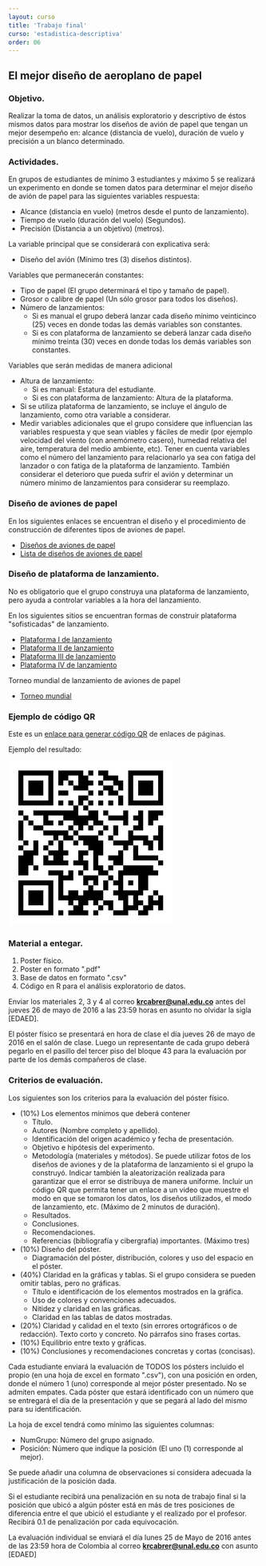 ```yaml
---
layout: curso
title: 'Trabajo final'
curso: 'estadistica-descriptiva'
order: 06
---
```


## El mejor diseño de aeroplano de papel

### Objetivo.

Realizar la toma de datos, un análisis exploratorio y descriptivo de
éstos mismos datos para mostrar los diseños de avión de papel que tengan 
un mejor desempeño en: alcance (distancia de vuelo), duración de vuelo y
precisión a un blanco determinado.


### Actividades.

En grupos de estudiantes de mínimo 3 estudiantes y máximo 5 se realizará
un experimento en donde se tomen datos para determinar el mejor diseño 
de avión de papel para las siguientes variables respuesta:

- Alcance (distancia en vuelo) (metros desde el punto de lanzamiento).
- Tiempo de vuelo (duración del vuelo) (Segundos).
- Precisión (Distancia a un objetivo) (metros).

La variable principal que se considerará con explicativa será:

- Diseño del avión (Mínimo tres (3) diseños distintos).

Variables que permanecerán constantes:

- Tipo de papel (El grupo determinará el tipo y tamaño de papel).
- Grosor o calibre de papel (Un sólo grosor para todos los diseños).
- Número de lanzamientos:
  * Si es manual el grupo deberá lanzar cada diseño mínimo veinticinco (25) veces en
    donde todas las demás variables son constantes.
  * Si es con plataforma de lanzamiento se deberá lanzar cada diseño mínimo treinta (30) veces en
    donde todas los demás variables son constantes.
   
Variables que serán medidas de manera adicional 

- Altura de lanzamiento:
  * Si es manual: Estatura del estudiante.
  * Si es con plataforma de lanzamiento: Altura de la plataforma.
- Si se utiliza plataforma de lanzamiento, se incluye el ángulo de lanzamiento,
   como otra variable a considerar.
- Medir variables adicionales que el grupo considere que influencian
  las variables respuesta y que sean viables y fáciles de medir
  (por ejemplo velocidad del viento (con anemómetro casero), humedad relativa
  del aire, temperatura del medio ambiente, etc).
  Tener en cuenta variables como el número del lanzamiento para relacionarlo
  ya sea con fatiga del lanzador o con fatiga de la plataforma de lanzamiento.
  También considerar el deterioro que pueda sufrir el avión y determinar
  un número mínimo de lanzamientos para considerar su reemplazo.
  
### Diseño de aviones de papel
    
En los siguientes enlaces se encuentran el diseño y el procedimiento de
construcción de diferentes tipos de aviones de papel.

- [Diseños de aviones de papel](http://www.paperaeroplanes.com/index)
- [Lista de diseños de aviones de papel](http://www.origami-resource-center.com/paper-airplane-instructions.html)

### Diseño de plataforma de lanzamiento.

No es obligatorio que el grupo construya una plataforma de lanzamiento,
pero ayuda a controlar variables a la hora del lanzamiento.

En los siguientes sitios se encuentran formas de construir plataforma 
"sofisticadas" de lanzamiento.

- [Plataforma I  de lanzamiento](https://www.youtube.com/watch?v=wC60S7d_Nr4)
- [Plataforma II de lanzamiento](https://www.youtube.com/watch?v=prlVDbIyBGM)
- [Plataforma III de lanzamiento](https://www.youtube.com/watch?v=Rqo-ImOlMSo)
- [Plataforma IV de lanzamiento](https://www.youtube.com/watch?v=4uYjB-7bC5M)

Torneo mundial de lanzamiento de aviones de papel

- [Torneo mundial](https://www.youtube.com/watch?v=1TegjCPQKGw)

### Ejemplo de código QR

Este es un [enlace para generar código QR](http://www.qrcode.es/es/generador-qr-code/) de enlaces de páginas.

Ejemplo del resultado:

![Código QR](./graficas/codigoQRTrabajoFinal.png)



### Material a entegar.

1. Poster físico.
2. Poster en formato ".pdf"
3. Base de datos en formato ".csv"
4. Código en R para el análisis exploratorio de datos.

Enviar los materiales 2, 3 y 4 al correo **krcabrer@unal.edu.co** antes
del jueves 26 de mayo de 2016 a las 23:59 horas en asunto no olvidar la sigla
[EDAED]. 

El póster físico se presentará en hora de clase el día jueves 26 de mayo
de 2016 en el salón de clase. Luego un representante de cada grupo deberá
pegarlo en el pasillo del tercer piso del bloque 43 para la evaluación por
parte de los demás compañeros de clase.

### Criterios de evaluación.

  Los siguientes son los criterios para la evaluación del póster físico.
  
  * (10%) Los elementos mínimos que deberá contener  
    - Título.
    - Autores (Nombre completo y apellido).
    - Identificación del origen académico y fecha de presentación.
    - Objetivo e hipótesis del experimento.
    - Metodología (materiales y métodos). 
      Se puede utilizar fotos de los diseños de aviones y
      de la plataforma de lanzamiento si el grupo la construyó.
      Indicar también la aleatorización realizada para garantizar
      que el error se distribuya de manera uniforme.
      Incluir un código QR que
      permita tener un enlace a un video que muestre el modo en que se tomaron 
      los datos, los diseños utilizados, el modo de lanzamiento,
      etc. (Máximo de 2 minutos de duración).
    - Resultados.
    - Conclusiones.
    - Recomendaciones.
    - Referencias (bibliografía y cibergrafía) importantes. (Máximo tres)
  * (10%) Diseño del póster.
    - Diagramación del póster, distribución, colores y uso del espacio en el póster.
  * (40%) Claridad en la gráficas y tablas. Si el grupo considera
      se pueden omitir tablas, pero no gráficas. 
    - Título e identificación de los elementos mostrados en la gráfica.
    - Uso de colores y convenciones adecuados.
    - Nitidez y claridad en las gráficas.
    - Claridad en las tablas de datos mostradas.
  * (20%) Claridad y calidad en el texto
    (sin errores ortográficos o de redacción). Texto corto y concreto.
    No párrafos sino frases cortas.
  * (10%) Equilibrio entre texto y gráficas.
  * (10%) Conclusiones y recomendaciones concretas y cortas (concisas).
    
Cada estudiante enviará la evaluación de TODOS los pósters incluido 
el propio (en una hoja de excel en formato ".csv"), 
con una posición en orden, donde el número 1 (uno) corresponde al mejor
póster presentado. No se admiten empates. Cada póster que estará identificado
con un número que se entregará el día de la presentación y que se pegará
al lado del mismo para su identificación.

La hoja de excel tendrá como mínimo las siguientes columnas:

* NumGrupo: Número del grupo asignado.
* Posición: Número que indique la posición (El uno (1) corresponde al mejor).

Se puede añadir una columna de observaciones si considera adecuada la justificación
de la posición dada.

Si el estudiante recibirá una penalización en su nota de trabajo final si
la posición que ubicó a algún póster está en más de tres posiciones de
diferencia entre el que ubició el estudiante y el realizado por el profesor.
Recibirá 0.1 de penalización por cada equivocación.

La evaluación individual se enviará el día lunes 25 de Mayo de 2016 antes de las
23:59 hora de Colombia al correo **krcabrer@unal.edu.co** con asunto
[EDAED]
  
